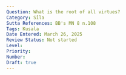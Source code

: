 ```yaml
---
Question: What is the root of all virtues?
Category: Sīla
Sutta References: BB's MN 8 n.108
Tags: Kusala
Date Entered: March 26, 2025
Review Status: Not started
Level: 
Priority: 
Number: 
Draft: true
---
```

